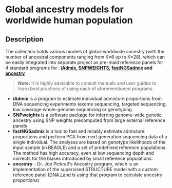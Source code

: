 # Global ancestry models for worldwide human population

## Description
The collection holds various models of global worldwide ancestry (with the number of ancestral components ranging from K=6 up to K=28), which can be easily integrated into separate project as pre-maid reference panels for *4* standard programs for : **[iAdmix](https://bansal-lab.github.io/software/iadmix.html), [SNPWEIGHTS](https://www.hsph.harvard.edu/alkes-price/software/), [fastNGSadmix](http://www.popgen.dk/software/index.php/FastNGSadmix) and [ancestry](https://bitbucket.org/joepickrell/ancestry)**

> **Note:** It is highly advisable to consult manuals and user guides to learn best practices of using each of aforementioned programs.

- **iAdmix** is a program to estimate individual admixture proportions from DNA sequencing experiments (exome sequencing, targeted sequencing, low coverage whole-genome sequencing or genotyping
- **SNPweights** is a software package for inferring genome-wide genetic ancestry using SNP weights precomputed from large external reference panels
- **fastNGSadmix** is a tool to fast and reliably estimate admixture proportions and perform PCA from next generation sequencing data of a single individual. The analyses are based on genotype likelihoods of the input sample (in BEAGLE) and a set of predefined reference populations. The method has high accuracy, even at low sequencing depth and corrects for the biases introduced by small reference populations.
- **ancestry** - Dr. Joe Pickrell's Ancestry program, which is an implementation of the supervised STRUCTURE model with a custom reference panel ([DNA.Land](https://dna.land/) is using that program to calculate ancestry proportions) 



